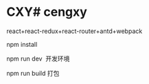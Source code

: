 # CXY# cengxy
react+react-redux+react-router+antd+webpack

npm install 

npm run dev  开发环境

npm run build 打包
